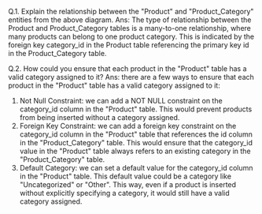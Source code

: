 Q.1. Explain the relationship between the "Product" and "Product_Category" entities from the above diagram.
Ans: The type of relationship between the Product and Product_Category tables is a many-to-one relationship, where many products can belong to one product category. This is indicated by the foreign key category_id in the Product table referencing the primary key id in the Product_Category table.

Q.2. How could you ensure that each product in the "Product" table has a valid category assigned to it?
Ans: there are a few ways to ensure that each product in the "Product" table has a valid category assigned to it:
1) Not Null Constraint: we can add a NOT NULL constraint on the category_id column in the "Product" table. This would prevent products from being inserted without a category assigned.
2) Foreign Key Constraint:  we can add a foreign key constraint on the category_id column in the "Product" table that references the id column in the "Product_Category" table. 
This would ensure that the category_id value in the "Product" table always refers to an existing category in the "Product_Category" table.
3) Default Category: we can set a default value for the category_id column in the "Product" table. This default value could be a category like "Uncategorized" or "Other". 
This way, even if a product is inserted without explicitly specifying a category, it would still have a valid category assigned.
